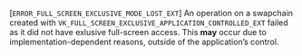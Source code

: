 [`ERROR_FULL_SCREEN_EXCLUSIVE_MODE_LOST_EXT`] An operation on a
swapchain created with
`VK_FULL_SCREEN_EXCLUSIVE_APPLICATION_CONTROLLED_EXT` failed as it
did not have exlusive full-screen access.
This  **may**  occur due to implementation-dependent reasons, outside of the
application’s control.